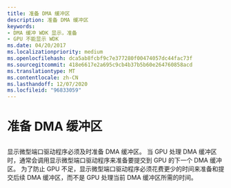 ```yaml
---
title: 准备 DMA 缓冲区
description: 准备 DMA 缓冲区
keywords:
- DMA 缓冲 WDK 显示，准备
- GPU 不能显示 WDK
ms.date: 04/20/2017
ms.localizationpriority: medium
ms.openlocfilehash: dca5ab8fcbf9c7e377280f00474057dc44fac73f
ms.sourcegitcommit: 418e6617e2a695c9cb4b37b5b60e264760858acd
ms.translationtype: MT
ms.contentlocale: zh-CN
ms.lasthandoff: 12/07/2020
ms.locfileid: "96833059"
---
```

# <a name="preparing-dma-buffers"></a>准备 DMA 缓冲区


## <span id="ddk_preparing_dma_buffers_gg"></span><span id="DDK_PREPARING_DMA_BUFFERS_GG"></span>


显示微型端口驱动程序必须及时准备 DMA 缓冲区。 当 GPU 处理 DMA 缓冲区时，通常会调用显示微型端口驱动程序来准备要提交到 GPU 的下一个 DMA 缓冲区。 为了防止 GPU 不足，显示微型端口驱动程序必须花费更少的时间来准备和提交后续 DMA 缓冲区，而不是 GPU 处理当前 DMA 缓冲区所需的时间。

 

 





